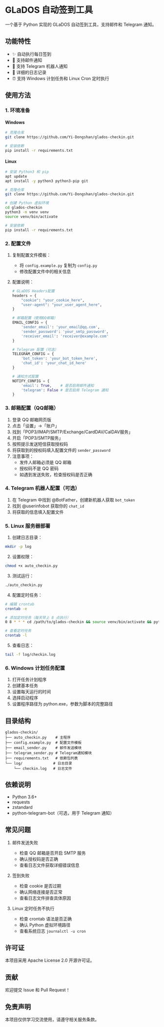 
# GLaDOS 自动签到工具

一个基于 Python 实现的 GLaDOS 自动签到工具，支持邮件和 Telegram 通知。

## 功能特性

- ✨ 自动执行每日签到
- 📧 支持邮件通知
- 🤖 支持 Telegram 机器人通知
- 📝 详细的日志记录
- ⏰ 支持 Windows 计划任务和 Linux Cron 定时执行

## 使用方法

### 1. 环境准备

#### Windows
```bash
# 克隆仓库
git clone https://github.com/Yi-Dongshan/glados-checkin.git

# 安装依赖
pip install -r requirements.txt
```

#### Linux
```bash
# 安装 Python3 和 pip
apt update
apt install -y python3 python3-pip git

# 克隆仓库
git clone https://github.com/Yi-Dongshan/glados-checkin.git

# 创建 Python 虚拟环境
cd glados-checkin
python3 -m venv venv
source venv/bin/activate

# 安装依赖
pip install -r requirements.txt
```

### 2. 配置文件
1. 复制配置文件模板：
   - 将 `config.example.py` 复制为 `config.py`
   - 修改配置文件中的相关信息

2. 配置说明：
   ```python
   # GLaDOS Headers配置
   headers = {
       "cookie": "your_cookie_here",
       "user-agent": "your_user_agent_here",
   }

   # 邮箱配置（使用QQ邮箱）
   EMAIL_CONFIG = {
       'sender_email': 'your_email@qq.com',
       'sender_password': 'your_smtp_password',
       'receiver_email': 'receiver@example.com'
   }

   # Telegram 配置（可选）
   TELEGRAM_CONFIG = {
       'bot_token': 'your_bot_token_here',
       'chat_id': 'your_chat_id_here'
   }

   # 通知方式配置
   NOTIFY_CONFIG = {
       'email': True,    # 是否启用邮件通知
       'telegram': False # 是否启用 Telegram 通知
   }
   ```

### 3. 邮箱配置（QQ邮箱）
1. 登录 QQ 邮箱网页版
2. 点击「设置」->「账户」
3. 找到「POP3/IMAP/SMTP/Exchange/CardDAV/CalDAV服务」
4. 开启「POP3/SMTP服务」
5. 按照提示发送短信获取授权码
6. 将获取到的授权码填入配置文件的 `sender_password`
7. 注意事项：
   - 发件人邮箱必须是 QQ 邮箱
   - 授权码不是 QQ 密码
   - 如遇到发送失败，检查授权码是否正确

### 4. Telegram 机器人配置（可选）
1. 在 Telegram 中找到 @BotFather，创建新机器人获取 `bot_token`
2. 找到 @userinfobot 获取你的 `chat_id`
3. 将获取的信息填入配置文件

### 5. Linux 服务器部署
1. 创建日志目录：
```bash
mkdir -p log
```

2. 设置权限：
```bash
chmod +x auto_checkin.py
```

3. 测试运行：
```bash
./auto_checkin.py
```

4. 配置定时任务：
```bash
# 编辑 crontab
crontab -e

# 添加定时任务（每天早上 8 点执行）
0 8 * * * cd /path/to/glados-checkin && source venv/bin/activate && python3 auto_checkin.py

# 查看定时任务
crontab -l
```

5. 查看日志：
```bash
tail -f log/checkin.log
```

### 6. Windows 计划任务配置
1. 打开任务计划程序
2. 创建基本任务
3. 设置每天运行的时间
4. 选择启动程序
5. 设置程序路径为 python.exe，参数为脚本的完整路径

## 目录结构
```
glados-checkin/
├── auto_checkin.py    # 主程序
├── config.example.py  # 配置文件模板
├── email_sender.py    # 邮件发送模块
├── telegram_sender.py # Telegram通知模块
├── requirements.txt   # 依赖包列表
└── log/              # 日志目录
    └── checkin.log   # 日志文件
```

## 依赖说明
- Python 3.6+
- requests
- zstandard
- python-telegram-bot（可选，用于 Telegram 通知）

## 常见问题
1. 邮件发送失败
   - 检查 QQ 邮箱是否开启 SMTP 服务
   - 确认授权码是否正确
   - 查看日志文件获取详细错误信息

2. 签到失败
   - 检查 cookie 是否过期
   - 确认网络连接是否正常
   - 查看日志文件排查具体原因

3. Linux 定时任务不执行
   - 检查 crontab 语法是否正确
   - 确认 Python 虚拟环境路径
   - 查看系统日志 `journalctl -u cron`

## 许可证
本项目采用 Apache License 2.0 开源许可证。

## 贡献
欢迎提交 Issue 和 Pull Request！

## 免责声明
本项目仅供学习交流使用，请遵守相关服务条款。
